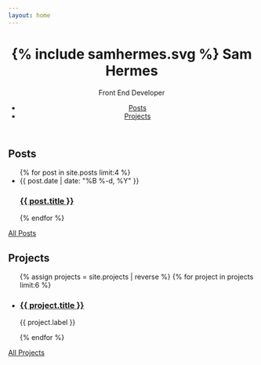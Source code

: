 ```yaml
---
layout: home
---
```

<header class="home-header">
  <div class="contain">
    <div class="site-title">
      <h1>
        {% include samhermes.svg %}
        <span class="screen-reader-text">Sam Hermes</span>
      </h1>
      <p>Front End Developer</p>
    </div>
    <ul class="site-nav">
      <li><a href="/posts">Posts</a></li>
      <li><a href="/projects">Projects</a></li>
    </ul>
  </div>
</header>

<div class="post-list">
  <h2>Posts</h2>
  <ul>
  {% for post in site.posts limit:4 %}
    <li>
      <span class="post-meta">{{ post.date | date: "%B %-d, %Y" }}</span>
      <h3><a class="post-link" href="{{ post.url | prepend: site.baseurl }}">{{ post.title }}</a></h3>
    </li>
  {% endfor %}
  </ul>
  <div class="view-all">
    <a href="/posts">All Posts</a>
  </div>
</div>

<div class="project-list">
  <h2>Projects</h2>
  <ul>
  {% assign projects = site.projects | reverse %}
  {% for project in projects limit:6 %}
    <li>
      <h3><a class="post-link" href="{{ project.permalink | prepend: site.baseurl }}">{{ project.title }}</a></h3>
      <p class="project-description">{{ project.label }}</p>
    </li>
  {% endfor %}
  </ul>
  <div class="view-all">
    <a href="/projects">All Projects</a>
  </div>
</div>

